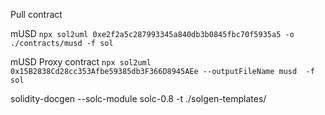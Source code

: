 
Pull contract

mUSD
`npx sol2uml 0xe2f2a5c287993345a840db3b0845fbc70f5935a5 -o ./contracts/musd -f sol`

mUSD Proxy contract
`npx sol2uml 0x15B2838Cd28cc353Afbe59385db3F366D8945AEe --outputFileName musd  -f sol`

solidity-docgen --solc-module solc-0.8 -t ./solgen-templates/  